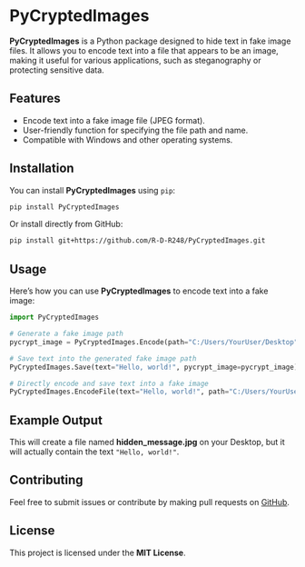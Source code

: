# PyCryptedImages

**PyCryptedImages** is a Python package designed to hide text in fake image files. It allows you to encode text into a file that appears to be an image, making it useful for various applications, such as steganography or protecting sensitive data.

## Features
- Encode text into a fake image file (JPEG format).
- User-friendly function for specifying the file path and name.
- Compatible with Windows and other operating systems.

## Installation
You can install **PyCryptedImages** using `pip`:

```bash
pip install PyCryptedImages
```

Or install directly from GitHub:

```bash
pip install git+https://github.com/R-D-R248/PyCryptedImages.git
```

## Usage
Here’s how you can use **PyCryptedImages** to encode text into a fake image:

```python
import PyCryptedImages

# Generate a fake image path
pycrypt_image = PyCryptedImages.Encode(path="C:/Users/YourUser/Desktop", name="hidden_message")

# Save text into the generated fake image path
PyCryptedImages.Save(text="Hello, world!", pycrypt_image=pycrypt_image)

# Directly encode and save text into a fake image
PyCryptedImages.EncodeFile(text="Hello, world!", path="C:/Users/YourUser/Desktop", name="hidden_message")
```

## Example Output
This will create a file named **hidden_message.jpg** on your Desktop, but it will actually contain the text `"Hello, world!"`.

## Contributing
Feel free to submit issues or contribute by making pull requests on [GitHub](https://github.com/R-D-R248/PyCryptedImages).

## License
This project is licensed under the **MIT License**.
